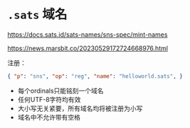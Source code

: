 
# `.sats` 域名

https://docs.sats.id/sats-names/sns-spec/mint-names

https://news.marsbit.co/20230529172724668976.html


注册：

```json
{ "p": "sns", "op": "reg", "name": "helloworld.sats", }
```

- 每个ordinals只能铭刻一个域名
- 任何UTF-8字符均有效
- 大小写无关紧要，所有域名均将被注册为小写
- 域名中不允许带有空格


